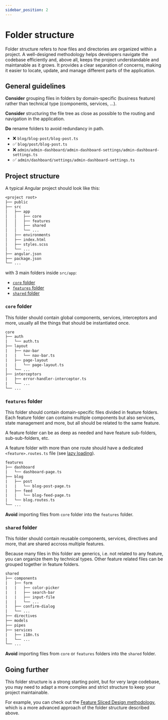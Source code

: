 ```yaml
---
sidebar_position: 2
---
```

# Folder structure

Folder structure refers to *how* files and directories are organized within a project. A well-designed methodology helps developers navigate the codebase efficiently and, above all, keeps the project understandable and maintanable as it grows. It provides a clear separation of concerns, making it easier to locate, update, and manage different parts of the application.

## General guidelines

**Consider** grouping files in folders by domain-specific (business feature) rather than technical type (components, services, ...).

**Consider** structuring the file tree as close as possible to the routing and navigation in the application.

**Do** rename folders to avoid redundancy in path.
- ❌ `blog/blog-post/blog-post.ts`
- ✅ `blog/post/blog-post.ts`
- ❌ `admin/admin-dashboard/admin-dashboard-settings/admin-dashboard-settings.ts`
- ✅ `admin/dashboard/settings/admin-dashboard-settings.ts`

## Project structure

A typical Angular project should look like this:

```txt title="✅ Project structure"
<project root>
├── public
├── src
│   ├── app
│   │   ├── core
│   │   ├── features
│   │   ├── shared
│   │   └── ...
│   ├── environments
│   ├── index.html
│   ├── styles.scss
│   └── ...
├── angular.json
├── package.json
└── ...
```

with 3 main folders inside `src/app`:
- [`core` folder](#core-folder)
- [`features` folder](#features-folder)
- [`shared` folder](#shared-folder)

### `core` folder

This folder should contain global components, services, interceptors and more, usually all the things that should be instantiated once.

```txt title="✅ core folder"
core
├── auth
|   └── auth.ts
├── layout
|   ├── nav-bar
|   |   └── nav-bar.ts
|   ├── page-layout
|   |   └── page-layout.ts
|   └── ...
├── interceptors
|   ├── error-handler-interceptor.ts
|   └── ...
└── ...
```

### `features` folder

This folder should contain domain-specific files divided in feature folders. Each feature folder can contains multiple components but also services, state management and more, but all should be related to the same feature.

A feature folder can be as deep as needed and have feature sub-folders, sub-sub-folders, etc.

A feature folder with more than one route should have a dedicated `<feature>.routes.ts` file (see [lazy loading](../routing.md)).

```txt title="✅ features folder"
features
├── dashboard
|   └── dashboard-page.ts
├── blog
|   ├── post
|   |   └── blog-post-page.ts
|   ├── feed
|   |   └── blog-feed-page.ts
|   └── blog.routes.ts
└── ...
```

**Avoid** importing files from `core` folder into the `features` folder.

### `shared` folder

This folder should contain reusable components, services, directives and more, that are shared accross multiple features.

Because many files in this folder are generics, i.e. not related to any feature, you can organize them by technical types. Other feature related files can be grouped together in feature folders.

```txt title="✅ shared folder"
shared
├── components
|   ├── form
|   |   ├── color-picker
|   |   ├── search-bar
|   |   ├── input-file
|   |   └── ...
|   ├── confirm-dialog
|   └── ...
├── directives
├── models
├── pipes
├── services
|   ├── i18n.ts
|   └── ...
└── ...
```

**Avoid** importing files from `core` or `features` folders into the `shared` folder.

## Going further
This folder structure is a strong starting point, but for very large codebase, you may need to adapt a more complex and strict structure to keep your project maintainable.

For example, you can check out the [Feature Sliced Design methodology](https://feature-sliced.github.io/documentation/), which is a more advanced approach of the folder structure described above.
